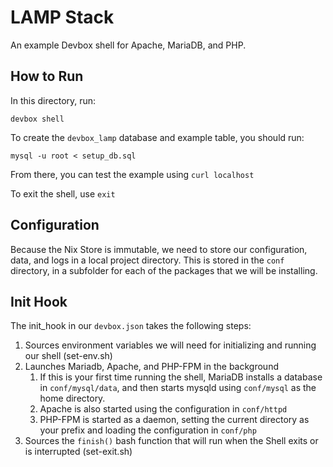# LAMP Stack

An example Devbox shell for Apache, MariaDB, and PHP.

## How to Run

In this directory, run: 

`devbox shell`

To create the `devbox_lamp` database and example table, you should run: 

`mysql -u root < setup_db.sql`

From there, you can test the example using `curl localhost`

To exit the shell, use `exit`

## Configuration

Because the Nix Store is immutable, we need to store our configuration, data, and logs in a local project directory. This is stored in the `conf` directory, in a subfolder for each of the packages that we will be installing. 

## Init Hook

The init_hook in our `devbox.json` takes the following steps: 

1. Sources environment variables we will need for initializing and running our shell (set-env.sh)
2. Launches Mariadb, Apache, and PHP-FPM in the background
   1. If this is your first time running the shell, MariaDB installs a database in `conf/mysql/data`, and then starts mysqld using  `conf/mysql` as the home directory.
   2. Apache is also started using the configuration in `conf/httpd`
   3. PHP-FPM is started as a daemon, setting the current directory as your prefix and loading the configuration in `conf/php` 
3. Sources the `finish()` bash function that will run when the Shell exits or is interrupted (set-exit.sh)